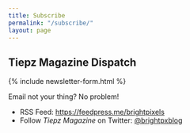 ```yaml
---
title: Subscribe
permalink: "/subscribe/"
layout: page
---
```


<section class="card card--light card--large">
  <h2>Tiepz Magazine Dispatch</h2>
  {% include newsletter-form.html %}
</section>

Email not your thing? No problem!

- RSS Feed: <https://feedpress.me/brightpixels>
- Follow *Tiepz Magazine* on Twitter: [@brightpxblog](https://twitter.com/brightpxblog)

